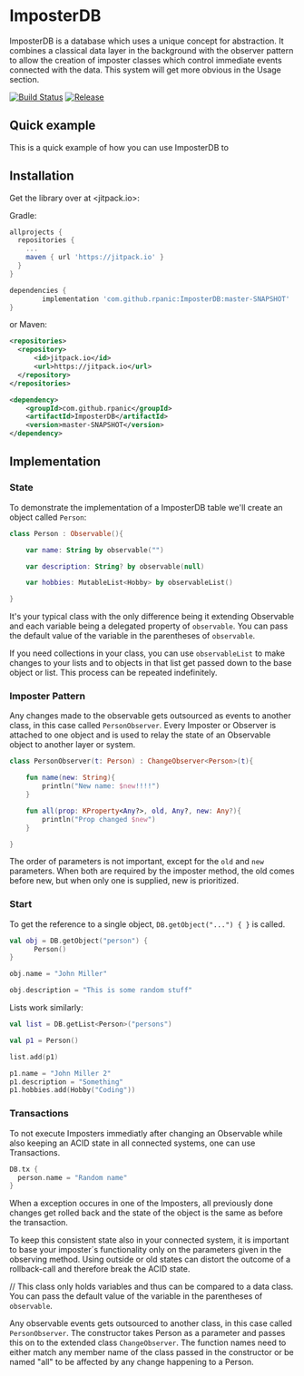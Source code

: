 # ImposterDB

ImposterDB is a database which uses a unique concept for abstraction. It combines a classical data layer in the background with the observer pattern to allow the creation of imposter classes which control immediate events connected with the data. This system will get more obvious in the Usage section.

[![Build Status](https://drone.rpanic.com/api/badges/rpanic/ImposterDB/status.svg)](https://drone.rpanic.com/rpanic/ImposterDB)
[![Release](https://jitpack.io/v/rpanic/ImposterDB.svg)](https://jitpack.io/#rpanic/ImposterDB)

## Quick example

This is a quick example of how you can use ImposterDB to 

## Installation

Get the library over at <jitpack.io>:

Gradle:

```gradle
allprojects {
  repositories {
    ...
    maven { url 'https://jitpack.io' }
  }
}

dependencies {
        implementation 'com.github.rpanic:ImposterDB:master-SNAPSHOT'
}
```

or Maven:

```xml
<repositories>
  <repository>
      <id>jitpack.io</id>
      <url>https://jitpack.io</url>
  </repository>
</repositories>

<dependency>
    <groupId>com.github.rpanic</groupId>
    <artifactId>ImposterDB</artifactId>
    <version>master-SNAPSHOT</version>
</dependency>
```

## Implementation

### State

To demonstrate the implementation of a ImposterDB table we'll create an object called `Person`:

```kotlin
class Person : Observable(){

    var name: String by observable("")

    var description: String? by observable(null)

    var hobbies: MutableList<Hobby> by observableList()

}
```

It's your typical class with the only difference being it extending Observable and each variable being a delegated property of `observable`. You can pass the default value of the variable in the parentheses of `observable`. 

If you need collections in your class, you can use `observableList` to make changes to your lists and to objects in that list get passed down to the base object or list. This process can be repeated indefinitely.

### Imposter Pattern

Any changes made to the observable gets outsourced as events to another class, in this case called `PersonObserver`. Every Imposter or Observer is attached to one object and is used to relay the state of an Observable object to another layer or system. 

```kotlin
class PersonObserver(t: Person) : ChangeObserver<Person>(t){

    fun name(new: String){
        println("New name: $new!!!!")
    }

    fun all(prop: KProperty<Any?>, old, Any?, new: Any?){
        println("Prop changed $new")
    }

}
```

The order of parameters is not important, except for the `old` and `new` parameters. When both are required by the imposter method, the old comes before new, but when only one is supplied, new is prioritized.

### Start

To get the reference to a single object, `DB.getObject("...") { }` is called.
```kotlin
val obj = DB.getObject("person") {
      Person()
}

obj.name = "John Miller"

obj.description = "This is some random stuff"
```
Lists work similarly:
```kotlin
val list = DB.getList<Person>("persons")

val p1 = Person()

list.add(p1)

p1.name = "John Miller 2"
p1.description = "Something"
p1.hobbies.add(Hobby("Coding"))
```

### Transactions

To not execute Imposters immediatly after changing an Observable while also keeping an ACID state in all connected systems, one can use Transactions.

```kotlin
DB.tx {
  person.name = "Random name"
}
```

When a exception occures in one of the Imposters, all previously done changes get rolled back and the state of the object is the same as before the transaction.

To keep this consistent state also in your connected system, it is important to base your imposter´s functionality only on the parameters given in the observing method. Using outside or old states can distort the outcome of a rollback-call and therefore break the ACID state.

// This class only holds variables and thus can be compared to a data class. You can pass the default value of the variable in the parentheses of `observable`.

Any observable events gets outsourced to another class, in this case called `PersonObserver`. The constructor takes Person as a parameter and passes this on to the extended class `ChangeObserver`. The function names need to either match any member name of the class passed in the constructor or be named "all" to be affected by any change happening to a Person.
